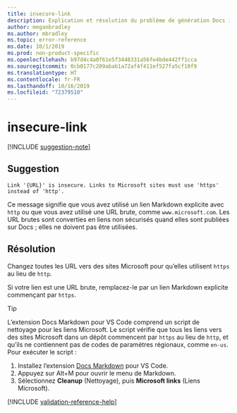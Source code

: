 ```yaml
---
title: insecure-link
description: Explication et résolution du problème de génération Docs insecure-link
author: meganbradley
ms.author: mbradley
ms.topic: error-reference
ms.date: 10/1/2019
ms.prod: non-product-specific
ms.openlocfilehash: b97d4c4a0f61e5f3448331a56fe4bde442ff1cca
ms.sourcegitcommit: 0cb0177c209abab1a72af4f411ef527fa5cf10f9
ms.translationtype: HT
ms.contentlocale: fr-FR
ms.lasthandoff: 10/16/2019
ms.locfileid: "72379510"
---
```

# <a name="insecure-link"></a>insecure-link

[!INCLUDE [suggestion-note](includes/suggestion-note.md)]

## <a name="suggestion"></a>Suggestion

`Link '{URL}' is insecure. Links to Microsoft sites must use 'https' instead of 'http'.`

Ce message signifie que vous avez utilisé un lien Markdown explicite avec `http` ou que vous avez utilisé une URL brute, comme `www.microsoft.com`. Les URL brutes sont converties en liens non sécurisés quand elles sont publiées sur Docs ; elles ne doivent pas être utilisées.

## <a name="resolution"></a>Résolution

Changez toutes les URL vers des sites Microsoft pour qu’elles utilisent `https` au lieu de `http`.

Si votre lien est une URL brute, remplacez-le par un lien Markdown explicite commençant par `https`.

> [!TIP]
> L’extension Docs Markdown pour VS Code comprend un script de nettoyage pour les liens Microsoft. Le script vérifie que tous les liens vers des sites Microsoft dans un dépôt commencent par `https` au lieu de `http`, et qu’ils ne contiennent pas de codes de paramètres régionaux, comme `en-us`. Pour exécuter le script :
>
> 1. Installez l’extension [Docs Markdown](https://marketplace.visualstudio.com/items?itemName=docsmsft.docs-markdown) pour VS Code.
> 1. Appuyez sur Alt+M pour ouvrir le menu de Markdown.
> 1. Sélectionnez **Cleanup** (Nettoyage), puis **Microsoft links** (Liens Microsoft).

<!--make sure to add this file to your includes folder and verify the path-->
[!INCLUDE [validation-reference-help](includes/validation-reference-help.md)]
